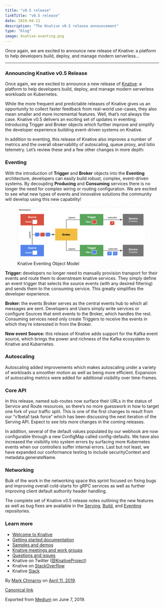 ```yaml
---
title: "v0.5 release"
linkTitle: "v0.5 release"
date: 2019-04-11
description: "The Knative v0.5 release announcement"
type: "blog"
image: knative-eventing.png
---
```


<body>
<article class="h-entry">
<section data-field="subtitle" class="p-summary">
Once again, we are excited to announce new release of Knative: a
platform to help developers build, deploy, and manage modern serverless…
</section>
<section data-field="body" class="e-content">
<section name="3f42" class="section section--body section--first section--last" >
<div class="section-divider"><hr class="section-divider" /></div>
<div class="section-content">
<div class="section-inner sectionLayout--insetColumn">
<h3 name="da2e" id="da2e" class="graf graf--h3 graf--leading graf--title" >
Announcing Knative v0.5 Release
</h3>
<p name="bc75" id="bc75" class="graf graf--p graf-after--h3">
Once again, we are excited to announce a new release of
<a href="https://www.knative.dev/" data-href="https://www.knative.dev/" class="markup--anchor markup--p-anchor" rel="noopener" target="_blank" >Knative</a >: a platform to help developers build, deploy, and manage modern serverless workloads on Kubernetes. </p>
<p name="dd43" id="dd43" class="graf graf--p graf-after--p"> While the more frequent and predictable releases of Knative gives us an opportunity to collect faster feedback from real-world use-cases, they also mean smaller and more incremental features. Well, that’s not always the case. Knative v0.5 delivers an exciting set of updates in eventing. Introducing Trigger and Broker objects which further improve and simplify the developer experience building event-driven systems on Knative. </p>
<p name="3634" id="3634" class="graf graf--p graf-after--p"> In addition to eventing, this release of Knative also improves a number of metrics and the overall observability of autoscaling, queue proxy, and Istio telemetry. Let’s review these and a few other changes in more depth: </p>
<h3 name="e284" id="e284" class="graf graf--h3 graf-after--p"> Eventing </h3>
<p name="b67b" id="b67b" class="graf graf--p graf-after--h3"> With the introduction of <strong class="markup--strong markup--p-strong">Trigger</strong> and <strong class="markup--strong markup--p-strong">Broker</strong> objects into the <strong class="markup--strong markup--p-strong" >Eventing</strong > architecture, developers can easily build robust, complex, event-driven systems. By decoupling <strong class="markup--strong markup--p-strong" >Producing</strong > and <strong class="markup--strong markup--p-strong" >Consuming</strong > services there is no longer the need for complex wiring or routing configuration. We are excited to see what new types of events and innovative solutions the community will develop using this new capability! </p>
<figure name="b2df" id="b2df" class="graf graf--figure graf-after--p" >
<div class="aspectRatioPlaceholder is-locked" style="max-width: 700px; max-height: 291px;" >
<div class="aspectRatioPlaceholder-fill" ></div>
<img class="graf-image" data-image-id="knative-eventing.png" data-width="2586" data-height="1076" data-is-featured="true" src="/blog/images/knative-eventing.png" />
</div>
<figcaption class="imageCaption">
Knative Eventing Object Model
</figcaption>
</figure>
<p name="dafe" id="dafe" class="graf graf--p graf-after--figure">
<strong class="markup--strong markup--p-strong" >Trigger: </strong >developers no longer need to manually provision transport for their events and route them to downstream knative services. They simply define an event trigger that selects the source events (with any desired filtering) and sends them to the consuming service. This greatly simplifies the developer experience. </p>
<p name="ad1c" id="ad1c" class="graf graf--p graf-after--p"> <strong class="markup--strong markup--p-strong">Broker: </strong >the events Broker serves as the central events hub to which all messages are sent. Developers and Users simply write services or configure Sources that emit events to the Broker, which handles the rest. Consuming services need only create Triggers to receive the events in which they’re interested in from the Broker. </p>
<p name="cfe0" id="cfe0" class="graf graf--p graf-after--p"> <strong class="markup--strong markup--p-strong" >New event Source: </strong >this release of Knative adds support for the Kafka event source, which brings the power and richness of the Kafka ecosystem to Knative and Kubernetes. </p>

<h3 name="1397" id="1397" class="graf graf--h3 graf-after--p"> Autoscaling </h3> <p name="112e" id="112e" class="graf graf--p graf-after--h3"> Autoscaling added improvements which makes autoscaling under a variety of workloads a smoother motion as well as being more efficient. Expansion of autoscaling metrics were added for additional visibility over time-frames. </p>

<h3 name="65a6" id="65a6" class="graf graf--h3 graf-after--p"> Core API </h3> <p name="dbe8" id="dbe8" class="graf graf--p graf-after--h3"> In this release, named sub-routes now surface their URLs in the status of Service and Route resources, so there’s no more guesswork in how to target one fork of your traffic split. This is one of the first changes to result from our “v1beta1 task force” which has been discussing the next iteration of the Serving API. Expect to see lots more changes in the coming releases. </p>

<p name="48d8" id="48d8" class="graf graf--p graf-after--p"> In addition, several of the default values populated by our webhook are now configurable through a new ConfigMap called config-defaults. We have also increased the visibility into system errors by surfacing more Kubernetes events when our controllers suffer internal errors. Last but not least, we have expanded our conformance testing to include securityContext and metadata.generateName. </p>

<h3 name="f9b0" id="f9b0" class="graf graf--h3 graf-after--p"> Networking </h3> <p name="7e4b" id="7e4b" class="graf graf--p graf-after--h3"> Bulk of the work in the networking space this sprint focused on fixing bugs and improving overall cold-starts for gRPC services as well as further improving client default authority header handling. </p>

<p name="3590" id="3590" class="graf graf--p graf-after--p"> The complete set of Knative v0.5 release notes outlining the new features as well as bug fixes are available in the <a href="https://github.com/knative/serving/releases/tag/v0.5.0" data-href="https://github.com/knative/serving/releases/tag/v0.5.0" class="markup--anchor markup--p-anchor" rel="noopener" target="_blank" >Serving</a >, <a href="https://github.com/knative/build/releases/tag/v0.5.0" data-href="https://github.com/knative/build/releases/tag/v0.5.0" class="markup--anchor markup--p-anchor" rel="noopener" target="_blank" >Build</a >, and <a href="https://github.com/knative/eventing/releases/tag/v0.5.0" data-href="https://github.com/knative/eventing/releases/tag/v0.5.0" class="markup--anchor markup--p-anchor" rel="noopener" target="_blank" >Eventing</a > repositories. </p>

<h3 name="813d" id="813d" class="graf graf--h3 graf-after--p"> Learn more </h3>

<ul class="postList">

<li name="c00d" id="c00d" class="graf graf--li graf-after--h3"> <a href="https://github.com/knative/docs#welcome-to-knative" data-href="https://github.com/knative/docs#welcome-to-knative" class="markup--anchor markup--li-anchor" rel="nofollow noopener noopener noopener noopener" target="_blank" >Welcome to Knative</a > </li>

<li name="d88a" id="d88a" class="graf graf--li graf-after--li"> <a href="https://knative.dev/docs/" target="_blank" >Getting started documentation</a > </li>

<li name="a9ca" id="a9ca" class="graf graf--li graf-after--li"> <a href="https://knative.dev/docs/samples/" target="_blank" >Samples and demos</a > </li>

<li name="fe75" id="fe75" class="graf graf--li graf-after--li"> <a href="https://knative.dev/contributing/" target="_blank" >Knative meetings and work groups</a > </li>

<li name="cf03" id="cf03" class="graf graf--li graf-after--li"> <a href="https://knative.dev/docs/community/" target="_blank" >Questions and issues</a > </li>

<li name="19ce" id="19ce" class="graf graf--li graf-after--li"> Knative on Twitter (<a href="https://twitter.com/KnativeProject" data-href="https://twitter.com/KnativeProject" class="markup--anchor markup--li-anchor" rel="nofollow noopener noopener noopener noopener" target="_blank" >@KnativeProject</a >) </li>

<li name="5fcb" id="5fcb" class="graf graf--li graf-after--li"> Knative on <a href="https://stackoverflow.com/questions/tagged/knative" data-href="https://stackoverflow.com/questions/tagged/knative" class="markup--anchor markup--li-anchor" rel="nofollow noopener noopener noopener noopener" target="_blank" >StackOverflow</a > </li>

<li name="3813" id="3813" class="graf graf--li graf-after--li graf--trailing" > Knative <a href="https://slack.knative.dev/" data-href="https://slack.knative.dev/" class="markup--anchor markup--li-anchor" rel="nofollow noopener noopener noopener noopener" target="_blank" >Slack</a > </li>

</ul>

</div>

</div>

</section>

</section>

<footer>

<p> By <a href="https://medium.com/@mchmarny_google" class="p-author h-card" >Mark Chmarny</a > on <a href="https://medium.com/p/cfe646ca8e30" ><time class="dt-published" datetime="2019-04-11T14:30:40.853Z" >April 11, 2019</time ></a >. </p>

<p> <a href="https://medium.com/@mchmarny_google/announcing-knative-v0-5-release-cfe646ca8e30" class="p-canonical" >Canonical link</a > </p>

<p> Exported from <a href="https://medium.com">Medium</a> on June 7, 2019. </p>

</footer>

</article>
